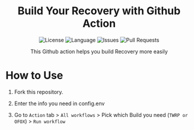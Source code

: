 <div align = center>

<h1>Build Your Recovery with Github Action</h1>

![License](https://img.shields.io/static/v1?label=License&message=BY-NC-SA&logo=creativecommons&color=green)
![Language](https://img.shields.io/github/languages/top/Renzprjkt/RecoveryCI)
![Issues](https://img.shields.io/github/issues/Renzprjkt/RecoveryCI)
![Pull Requests](https://img.shields.io/github/issues-pr/Renzprjkt/RecoveryCI)
<br>

This Github action helps you build Recovery more easily
<br>

</div>

# How to Use
1. Fork this repository.

2. Enter the info you need in config.env 

3. Go to `Action` tab > `All workflows` > Pick which Build you need (`TWRP or OFOX`) > `Run workflow`